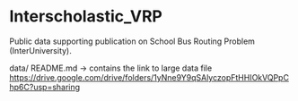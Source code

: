 # Interscholastic_VRP
Public data supporting publication on School Bus Routing Problem (InterUniversity).

data/
  README.md  → contains the link to large data file
https://drive.google.com/drive/folders/1yNne9Y9qSAlyczopFtHHIOkVQPpChp6C?usp=sharing 
